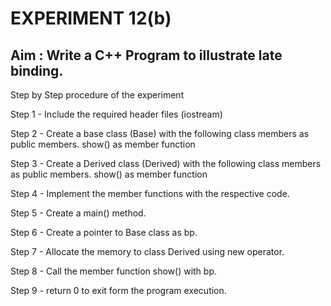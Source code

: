 # EXPERIMENT 12(b)
## Aim : Write a C++ Program to illustrate late binding.
Step by Step procedure of the experiment

Step 1 - Include the required header files (iostream)

Step 2 - Create a base class (Base) with the following class members as public members. show() as member function

Step 3 - Create a Derived class (Derived) with the following class members as public members. show() as member function

Step 4 - Implement the member functions with the respective code.

Step 5 - Create a main() method.

Step 6 - Create a pointer to Base class as bp.

Step 7 - Allocate the memory to class Derived using new operator.

Step 8 - Call the member function show() with bp.

Step 9 - return 0 to exit form the program execution.
